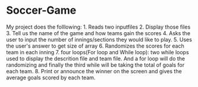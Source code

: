# Soccer-Game
My project does the folllowing: 1. Reads two  inputfiles 2. Display those files  3. Tell us the name of the game and how teams gain the scores 4. Asks the user to input the number of innings/sections they would like to play. 5. Uses the user's answer to get size of array 6. Randomizes the scores for each team in each inning 7. four loops(For loop and While loop): two while loops used to display the descrition file and team file.    And a for loop will do the randomizing and finally the third while  will be taking the total of goals for each team. 8. Print or announce the winner on the screen and gives the average goals scored by each team.
